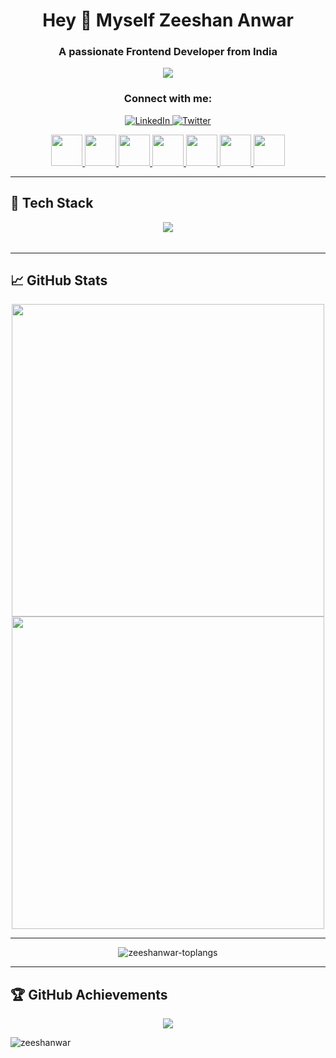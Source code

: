 <h1 align="center">Hey 👋 Myself Zeeshan Anwar</h1>
<h3 align="center">A passionate Frontend Developer from India</h3>

<p align="center">
  <img src="https://readme-typing-svg.herokuapp.com?font=Fira+Code&pause=1000&color=00F7D1&size=22&center=true&vCenter=true&width=500&lines=Frontend+Developer;AI+and+ML+Enthusiast;Passionate+about+Coding" />
</p>

<h3 align="center">Connect with me:</h3>
<p align="center">
<a href="https://linkedin.com/in/zeeshanwar-524836" target="_blank">
    <img src="https://img.shields.io/badge/LinkedIn-blue?style=for-the-badge&logo=linkedin" alt="LinkedIn">
  </a>
  <a href="https://twitter.com/mainhoonzee" target="_blank">
    <img src="https://img.shields.io/badge/Twitter-blue?style=for-the-badge&logo=twitter" alt="Twitter">
  </a>
</p>


<div align="center">
    <a href="https://linkedin.com/in/zeeshanwar-524836" target="_blank">
        <img src="https://skillicons.dev/icons?i=linkedin" width="50">
    </a>
    <a href="https://leetcode.com/zeeshanwar" target="_blank">
        <img src="https://skillicons.dev/icons?i=leetcode" width="50">
    </a>
    <a href="https://stackoverflow.com/users/20818207" target="_blank">
        <img src="https://skillicons.dev/icons?i=stackoverflow" width="50">
    </a>
    <a href="https://twitter.com/mainhoonzee" target="_blank">
        <img src="https://skillicons.dev/icons?i=twitter" width="50">
    </a>
    <a href="https://instagram.com/mainhoonzee" target="_blank">
        <img src="https://skillicons.dev/icons?i=instagram" width="50">
    </a>
    <a href="mailto:mdzeeshan4836@gmail.com">
        <img src="https://skillicons.dev/icons?i=gmail" width="50">
    </a>
    <a href="https://discord.gg/zeeshanwar" target="_blank">
        <img src="https://skillicons.dev/icons?i=discord" width="50">
    </a>
</div>



---

## 🚀 Tech Stack

<p align="center">
  <a href="https://skillicons.dev">
    <img align="center" src="https://skillicons.dev/icons?i=htmx,python,react,js,html,css,sass,tailwind,bootstrap,materialui,figma,xd,photoshop,nodejs,express,mysql,mongodb,java,c,npm,git,github,netlify,vercel,aws,gcp,tensorflow,pytorch,opencv,vscode" />
  </a>
</p>

<!-- ## 🚀 Tech Stack
<p align="center">
  <a href="https://skillicons.dev">
    <img src="https://skillicons.dev/icons?i=devto,vscode,react,nextjs,js,ts,html,css,tailwind,bootstrap,materialui,sass,redux,contextapi,nodejs,express,java,python,cpp,php,r,graphql,sqlite,mysql,postgresql,mongodb,firebase,redis,prisma,supabase,git,github,gitlab,bitbucket,docker,kubernetes,linux,bash,nginx,aws,gcp,azure,cloudflare,vercel,netlify,postman,figma,xd,photoshop,illustrator,blender,tensorflow,pytorch,opencv,scikit-learn,fastapi,flask,django,selenium,astro,threejs,chartjs,wordpress,woocommerce,strapi,spark,kafka,hive,cassandra,neo4j,couchdb,dynamodb" />
  </a>
</p> -->

<img height="5"/>

<!-- <br/> -->

---

## 📈 GitHub Stats

<p align="center">
  <img src="https://github-readme-stats.vercel.app/api?username=zeeshanwar&show_icons=true&theme=radical" width="500"/>
  <img src="https://github-readme-streak-stats.herokuapp.com/?user=zeeshanwar&theme=radical" width="500"/>
</p>

---

<p align="center">
  <img src="https://github-readme-stats.vercel.app/api/top-langs?username=zeeshanwar&theme=tokyonight&show_icons=true&locale=en&layout=compact" alt="zeeshanwar-toplangs" />
</p>

---

## 🏆 GitHub Achievements

<p align="center">
  <img src="https://github-profile-trophy.vercel.app/?username=zeeshanwar&theme=onedark&margin-w=5" />
</p>

<p align="left"> <img src="https://komarev.com/ghpvc/?username=zeeshanwar&label=Profile%20views&color=0e75b6&style=flat" alt="zeeshanwar" /> </p>

<p></p>

<!--
**zeeshanwar/zeeshanwar** is a ✨ _special_ ✨ repository because its `README.md` (this file) appears on your GitHub profile.

Here are some ideas to get you started:

- 🔭 I’m currently working on ...
- 🌱 I’m currently learning ...
- 👯 I’m looking to collaborate on ...
- 🤔 I’m looking for help with ...
- 💬 Ask me about ...
- 📫 How to reach me: ...
- 😄 Pronouns: ...
- ⚡ Fun fact: ...
-->
